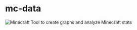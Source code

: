 # mc-data
![Minecraft](https://icon-library.com/images/minecraft-logo-icon/minecraft-logo-icon-21.jpg)
Tool to create graphs and analyze Minecraft stats
